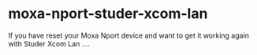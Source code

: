 # moxa-nport-studer-xcom-lan
If you have reset your Moxa Nport device and want to get it working again with Studer Xcom Lan .... 
